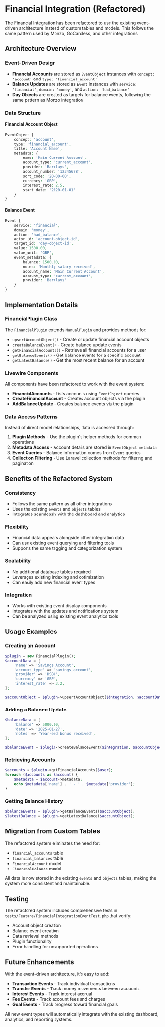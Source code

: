 # Financial Integration (Refactored)

The Financial Integration has been refactored to use the existing event-driven architecture instead of custom tables and models. This follows the same pattern used by Monzo, GoCardless, and other integrations.

## Architecture Overview

### Event-Driven Design
- **Financial Accounts** are stored as `EventObject` instances with `concept: 'account'` and `type: 'financial_account'`
- **Balance Updates** are stored as `Event` instances with `service: 'financial'`, `domain: 'money'`, and `action: 'had_balance'`
- **Day Objects** are created as targets for balance events, following the same pattern as Monzo integration

### Data Structure

#### Financial Account Object
```php
EventObject {
    concept: 'account',
    type: 'financial_account',
    title: 'Account Name',
    metadata: {
        name: 'Main Current Account',
        account_type: 'current_account',
        provider: 'Barclays',
        account_number: '12345678',
        sort_code: '20-00-00',
        currency: 'GBP',
        interest_rate: 2.5,
        start_date: '2020-01-01'
    }
}
```

#### Balance Event
```php
Event {
    service: 'financial',
    domain: 'money',
    action: 'had_balance',
    actor_id: 'account-object-id',
    target_id: 'day-object-id',
    value: 1500.00,
    value_unit: 'GBP',
    event_metadata: {
        balance: 1500.00,
        notes: 'Monthly salary received',
        account_name: 'Main Current Account',
        account_type: 'current_account',
        provider: 'Barclays'
    }
}
```

## Implementation Details

### FinancialPlugin Class
The `FinancialPlugin` extends `ManualPlugin` and provides methods for:

- `upsertAccountObject()` - Create or update financial account objects
- `createBalanceEvent()` - Create balance update events
- `getFinancialAccounts()` - Retrieve all financial accounts for a user
- `getBalanceEvents()` - Get balance events for a specific account
- `getLatestBalance()` - Get the most recent balance for an account

### Livewire Components
All components have been refactored to work with the event system:

- **FinancialAccounts** - Lists accounts using `EventObject` queries
- **CreateFinancialAccount** - Creates account objects via the plugin
- **AddBalanceUpdate** - Creates balance events via the plugin

### Data Access Patterns
Instead of direct model relationships, data is accessed through:

1. **Plugin Methods** - Use the plugin's helper methods for common operations
2. **Metadata Access** - Account details are stored in `EventObject.metadata`
3. **Event Queries** - Balance information comes from `Event` queries
4. **Collection Filtering** - Use Laravel collection methods for filtering and pagination

## Benefits of the Refactored System

### Consistency
- Follows the same pattern as all other integrations
- Uses the existing `events` and `objects` tables
- Integrates seamlessly with the dashboard and analytics

### Flexibility
- Financial data appears alongside other integration data
- Can use existing event querying and filtering tools
- Supports the same tagging and categorization system

### Scalability
- No additional database tables required
- Leverages existing indexing and optimization
- Can easily add new financial event types

### Integration
- Works with existing event display components
- Integrates with the updates and notifications system
- Can be analyzed using existing event analytics tools

## Usage Examples

### Creating an Account
```php
$plugin = new FinancialPlugin();
$accountData = [
    'name' => 'Savings Account',
    'account_type' => 'savings_account',
    'provider' => 'HSBC',
    'currency' => 'GBP',
    'interest_rate' => 3.2,
];

$accountObject = $plugin->upsertAccountObject($integration, $accountData);
```

### Adding a Balance Update
```php
$balanceData = [
    'balance' => 5000.00,
    'date' => '2025-01-27',
    'notes' => 'Year-end bonus received',
];

$balanceEvent = $plugin->createBalanceEvent($integration, $accountObject, $balanceData);
```

### Retrieving Accounts
```php
$accounts = $plugin->getFinancialAccounts($user);
foreach ($accounts as $account) {
    $metadata = $account->metadata;
    echo $metadata['name'] . ' - ' . $metadata['provider'];
}
```

### Getting Balance History
```php
$balanceEvents = $plugin->getBalanceEvents($accountObject);
$latestBalance = $plugin->getLatestBalance($accountObject);
```

## Migration from Custom Tables

The refactored system eliminates the need for:

- `financial_accounts` table
- `financial_balances` table
- `FinancialAccount` model
- `FinancialBalance` model

All data is now stored in the existing `events` and `objects` tables, making the system more consistent and maintainable.

## Testing

The refactored system includes comprehensive tests in `tests/Feature/FinancialIntegrationEventTest.php` that verify:

- Account object creation
- Balance event creation
- Data retrieval methods
- Plugin functionality
- Error handling for unsupported operations

## Future Enhancements

With the event-driven architecture, it's easy to add:

- **Transaction Events** - Track individual transactions
- **Transfer Events** - Track money movements between accounts
- **Interest Events** - Track interest accrual
- **Fee Events** - Track account fees and charges
- **Goal Events** - Track progress toward financial goals

All new event types will automatically integrate with the existing dashboard, analytics, and reporting systems.